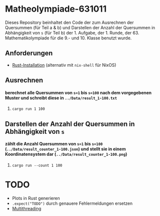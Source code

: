 # Matheolympiade-631011

Dieses Repository beinhaltet den Code der zum Ausrechnen der Quersummen (für Teil a & b) und Darstellen der Anzahl der Quersummen in Abhängigkeit von `s` (für Teil b) der 1. Aufgabe, der 1. Runde, der 63. Mathematikolympiade für die 9.- und 10. Klasse benutzt wurde.

## Anforderungen
- [Rust-Installation](https://rustup.rs/) (alternativ mit `nix-shell` für NixOS)

## Ausrechnen
#### berechnet alle Quersummen von `s=1` bis `s=100` nach dem vorgegebenen Muster und schreibt diese in `../Data/result_1-100.txt`

 1. `cargo run 1 100`

## Darstellen der Anzahl der Quersummen in Abhängigkeit von `s`
#### zählt die Anzahl Quersummen von `s=1` bis `s=100` (`../Data/result_counter_1-100.json`) und stellt sie in einem Koordinatensystem dar (`../Data/result_counter_1-100.png`)


1. `cargo run --count 1 100`

# TODO
- Plots in Rust generieren
- `.expect("TODO")` durch genauere Fehlermeldungen ersetzen
- [Multithreading](https://rust-lang-de.github.io/rustbook-de/ch16-01-threads.html)
